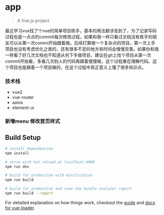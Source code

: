 # app

> A Vue.js project

最近学习vue找了个vue的简单项目练手，基本的用法都涉及到了，为了记录写码过程也是一点点的commit每次修改过程，如果和我一样只看过文档没有练手的朋友可以从第一次commi开始跟着做。后续打算做一个复杂点的项目，第一次上手项目也没有考虑优化之类的，还有很多不足的地方有时间会慢慢完善。如果你和我一样看了好几次文档也不知道从何下手做项目，建议在git上找个项目从第一次commit开始看，多看几次别人的代码再跟着慢慢做，这个过程重在理解代码。这个项目也是跟着一个项目做的，在这个过程中真正意义上懂了很多知识点。

### 技术栈
- vue2
- vue-router
- axios
- element-ui

### 新增menu 修改首页样式


## Build Setup

``` bash
# install dependencies
npm install

# serve with hot reload at localhost:4000
npm run dev

# build for production with minification
npm run build

# build for production and view the bundle analyzer report
npm run build --report
```

For detailed explanation on how things work, checkout the [guide](http://vuejs-templates.github.io/webpack/) and [docs for vue-loader](http://vuejs.github.io/vue-loader).
